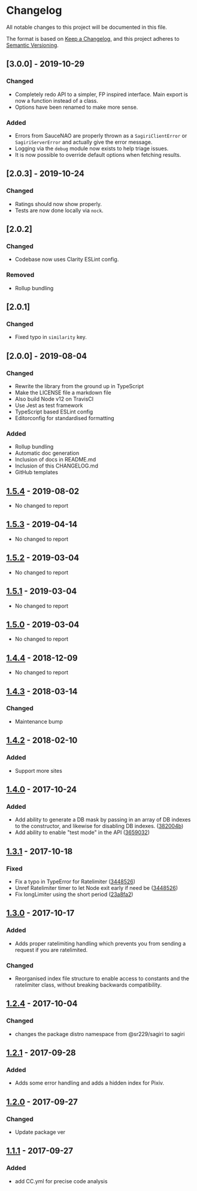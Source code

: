 # Changelog

All notable changes to this project will be documented in this file.

The format is based on [Keep a Changelog](https://keepachangelog.com/en/1.0.0/),
and this project adheres to [Semantic Versioning](https://semver.org/spec/v2.0.0.html).

## [3.0.0] - 2019-10-29

### Changed

- Completely redo API to a simpler, FP inspired interface. Main export is now a function instead of a class.
- Options have been renamed to make more sense.

### Added

- Errors from SauceNAO are properly thrown as a `SagiriClientError` or `SagiriServerError` and actually give the error message.
- Logging via the `debug` module now exists to help triage issues.
- It is now possible to override default options when fetching results.

## [2.0.3] - 2019-10-24

### Changed

- Ratings should now show properly.
- Tests are now done locally via `nock`.

## [2.0.2]

### Changed

- Codebase now uses Clarity ESLint config.

### Removed

- Rollup bundling

## [2.0.1]

### Changed

- Fixed typo in `similarity` key.

## [2.0.0] - 2019-08-04

### Changed

- Rewrite the library from the ground up in TypeScript
- Make the LICENSE file a markdown file
- Also build Node v12 on TravisCI
- Use Jest as test framework
- TypeScript based ESLint config
- Editorconfig for standardised formatting

### Added

- Rollup bundling
- Automatic doc generation
- Inclusion of docs in README.md
- Inclusion of this CHANGELOG.md
- GitHub templates

## [1.5.4] - 2019-08-02

- No changed to report

## [1.5.3] - 2019-04-14

- No changed to report

## [1.5.2] - 2019-03-04

- No changed to report

## [1.5.1] - 2019-03-04

- No changed to report

## [1.5.0] - 2019-03-04

- No changed to report

## [1.4.4] - 2018-12-09

- No changed to report

## [1.4.3] - 2018-03-14

### Changed

- Maintenance bump

## [1.4.2] - 2018-02-10

### Added

- Support more sites

## [1.4.0] - 2017-10-24

### Added

- Add ability to generate a DB mask by passing in an array of DB indexes to the constructor, and likewise for disabling DB indexes. ([382004b](https://github.com/ClarityCafe/Sagiri/commit/382004b04d49bfe4e69afe6c61cdc2b7082216b9))
- Add ability to enable "test mode" in the API ([3659032](https://github.com/ClarityCafe/Sagiri/commit/36590322dd5a7b6c37c11ed9bf69b95191be507b))

## [1.3.1] - 2017-10-18

### Fixed

- Fix a typo in TypeError for Ratelimiter ([3448526](https://github.com/ClarityCafe/Sagiri/commit/344852602fde93a23af8588a6c635c146269f170))
- Unref Ratelimiter timer to let Node exit early if need be ([3448526](https://github.com/ClarityCafe/Sagiri/commit/344852602fde93a23af8588a6c635c146269f170))
- Fix longLimiter using the short period ([23a8fa2](https://github.com/ClarityCafe/Sagiri/commit/23a8fa260ae499ed734de80d25d2ef031e2e108b))

## [1.3.0] - 2017-10-17

### Added

- Adds proper ratelimiting handling which prevents you from sending a request if you are ratelimited.

### Changed

- Reorganised index file structure to enable access to constants and the ratelimiter class, without breaking backwards compatibility.

## [1.2.4] - 2017-10-04

### Changed

- changes the package distro namespace from @sr229/sagiri to sagiri

## [1.2.1] - 2017-09-28

### Added

- Adds some error handling and adds a hidden index for Pixiv.

## [1.2.0] - 2017-09-27

### Changed

- Update package ver

## [1.1.1] - 2017-09-27

### Added

- add CC.yml for precise code analysis

[1.5.4]: https://github.com/ClarityCafe/Sagiri/compare/1.5.3...1.5.4
[1.5.3]: https://github.com/ClarityCafe/Sagiri/compare/1.5.2...1.5.3
[1.5.2]: https://github.com/ClarityCafe/Sagiri/compare/1.5.1...1.5.2
[1.5.1]: https://github.com/ClarityCafe/Sagiri/compare/1.5.0...1.5.1
[1.5.0]: https://github.com/ClarityCafe/Sagiri/compare/1.4.4...1.5.0
[1.4.4]: https://github.com/ClarityCafe/Sagiri/compare/1.4.3...1.4.4
[1.4.3]: https://github.com/ClarityCafe/Sagiri/compare/1.4.2...1.4.3
[1.4.2]: https://github.com/ClarityCafe/Sagiri/compare/1.4.0...1.4.2
[1.4.0]: https://github.com/ClarityCafe/Sagiri/compare/1.3.1...1.4.0
[1.3.1]: https://github.com/ClarityCafe/Sagiri/compare/1.3.0...1.3.1
[1.3.0]: https://github.com/ClarityCafe/Sagiri/compare/1.2.4...1.3.0
[1.2.4]: https://github.com/ClarityCafe/Sagiri/compare/1.2.1...1.2.4
[1.2.1]: https://github.com/ClarityCafe/Sagiri/compare/1.2.0...1.2.1
[1.2.0]: https://github.com/ClarityCafe/Sagiri/compare/1.1.1...1.2.0
[1.1.1]: https://github.com/ClarityCafe/Sagiri/releases/tag/1.1.1
